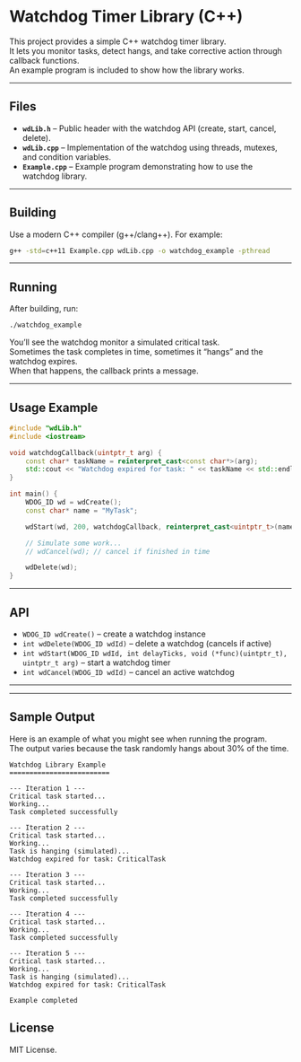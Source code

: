 # Watchdog Timer Library (C++)

This project provides a simple C++ watchdog timer library.  
It lets you monitor tasks, detect hangs, and take corrective action through callback functions.  
An example program is included to show how the library works.

---

## Files

- **`wdLib.h`** – Public header with the watchdog API (create, start, cancel, delete).  
- **`wdLib.cpp`** – Implementation of the watchdog using threads, mutexes, and condition variables.  
- **`Example.cpp`** – Example program demonstrating how to use the watchdog library.  

---

## Building

Use a modern C++ compiler (g++/clang++). For example:

```bash
g++ -std=c++11 Example.cpp wdLib.cpp -o watchdog_example -pthread
```

---

## Running

After building, run:

```bash
./watchdog_example
```

You’ll see the watchdog monitor a simulated critical task.  
Sometimes the task completes in time, sometimes it “hangs” and the watchdog expires.  
When that happens, the callback prints a message.

---

## Usage Example

```cpp
#include "wdLib.h"
#include <iostream>

void watchdogCallback(uintptr_t arg) {
    const char* taskName = reinterpret_cast<const char*>(arg);
    std::cout << "Watchdog expired for task: " << taskName << std::endl;
}

int main() {
    WDOG_ID wd = wdCreate();
    const char* name = "MyTask";

    wdStart(wd, 200, watchdogCallback, reinterpret_cast<uintptr_t>(name));

    // Simulate some work...
    // wdCancel(wd); // cancel if finished in time

    wdDelete(wd);
}
```

---

## API

- `WDOG_ID wdCreate()` – create a watchdog instance  
- `int wdDelete(WDOG_ID wdId)` – delete a watchdog (cancels if active)  
- `int wdStart(WDOG_ID wdId, int delayTicks, void (*func)(uintptr_t), uintptr_t arg)` – start a watchdog timer  
- `int wdCancel(WDOG_ID wdId)` – cancel an active watchdog  

---



---

## Sample Output

Here is an example of what you might see when running the program.  
The output varies because the task randomly hangs about 30% of the time.

```
Watchdog Library Example
=========================

--- Iteration 1 ---
Critical task started...
Working...
Task completed successfully

--- Iteration 2 ---
Critical task started...
Working...
Task is hanging (simulated)...
Watchdog expired for task: CriticalTask

--- Iteration 3 ---
Critical task started...
Working...
Task completed successfully

--- Iteration 4 ---
Critical task started...
Working...
Task completed successfully

--- Iteration 5 ---
Critical task started...
Working...
Task is hanging (simulated)...
Watchdog expired for task: CriticalTask

Example completed
```

## License

MIT License.  
